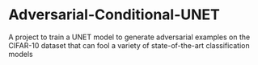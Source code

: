 # Adversarial-Conditional-UNET
A project to train a UNET model to generate adversarial examples on the CIFAR-10 dataset that can fool a variety of state-of-the-art classification models
